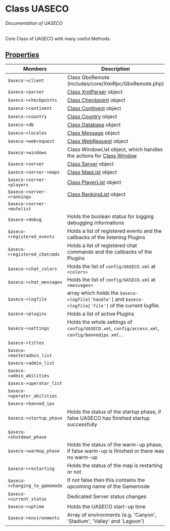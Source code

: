 # Class UASECO
###### Documentation of UASECO

Core Class of UASECO with many useful Methods.



## [Properties](_#Properties)


| Members								| Description
|-----------------------------------------------------------------------|----------------------------
| `$aseco->client`							| Class GbxRemote (includes/core/XmlRpc/GbxRemote.php)
| `$aseco->parser`							| [Class XmlParser](/Development/Classes/XmlParser.php) object
| `$aseco->checkpoints`							| [Class Checkpoint](/Development/Classes/Checkpoint.php) object
| `$aseco->continent`							| [Class Continent](/Development/Classes/Continent.php) object
| `$aseco->country`							| [Class Country](/Development/Classes/Country.php) object
| `$aseco->db`								| [Class Database](/Development/Classes/Database.php) object
| `$aseco->locales`							| [Class Message](/Development/Classes/Message.php) object
| `$aseco->webrequest`							| [Class WebRequest](/Development/Classes/WebRequest.php) object
| `$aseco->windows`							| Class WindowList object, which handles the actions for [Class Window](/Development/Classes/Window.php)
| `$aseco->server`							| [Class Server](/Development/Classes/Server.php) object
| `$aseco->server->maps`						| [Class MapList](/Development/Classes/MapList.php) object
| `$aseco->server->players`						| [Class PlayerList](/Development/Classes/PlayerList.php) object
| `$aseco->server->rankings`						| [Class RankingList](/Development/Classes/RankingList.php) object
| `$aseco->server->mutelist`						| &nbsp;
| `$aseco->debug`							| Holds the boolean status for logging debugging informations
| `$aseco->registered_events`						| Holds a list of registered events and the callbacks of the listening Plugins
| `$aseco->registered_chatcmds`						| Holds a list of registered chat commands and the callbacks of the Plugins
| `$aseco->chat_colors`							| Holds the list of `config/UASECO.xml` at `<colors>`
| `$aseco->chat_messages`						| Holds the list of `config/UASECO.xml` at `<messages>`
| `$aseco->logfile`							| array which holds the `$aseco->logfile['handle']` and `$aseco->logfile['file']` of the current logfile.
| `$aseco->plugins`							| Holds a list of active Plugins
| `$aseco->settings`							| Holds the whole settings of `config/UASECO.xml`, `config/access.xml`, `config/bannedips.xml`...
| `$aseco->titles`							| &nbsp;
| `$aseco->masteradmin_list`						| &nbsp;
| `$aseco->admin_list`							| &nbsp;
| `$aseco->admin_abilities`						| &nbsp;
| `$aseco->operator_list`						| &nbsp;
| `$aseco->operator_abilities`						| &nbsp;
| `$aseco->banned_ips`							| &nbsp;
| `$aseco->startup_phase`						| Holds the status of the startup phase, if false UASECO has finished startup successfully
| `$aseco->shutdown_phase`						| &nbsp;
| `$aseco->warmup_phase`						| Holds the status of the warm-up phase, if false warm-up is finished or there was no warm-up
| `$aseco->restarting`							| Holds the status of the map is restarting or not
| `$aseco->changing_to_gamemode`					| If not false then this contains the upcoming name of the Gamemode
| `$aseco->current_status`						| Dedicated Server status changes
| `$aseco->uptime`							| Holds the UASECO start-up time
| `$aseco->environments`						| Array of environments (e.g. 'Canyon', 'Stadium', 'Valley' and 'Lagoon')
